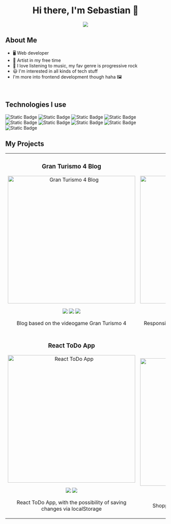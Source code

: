 <h1 align="center">Hi there, I'm Sebastian 👋</h1>

<p align="center">
  <img src="https://github.com/acevedoseba97/acevedoseba97/assets/117867239/733b9f17-e529-48af-bcc1-7ca008105236" />
</p>

## About Me

- 🖥️ Web developer
- 🎨 Artist in my free time
- 🎵 I love listening to music, my fav genre is progressive rock
- 😃 I'm interested in all kinds of tech stuff
- I'm more into frontend development though haha 🖼️
<br>

## Technologies I use

![Static Badge](https://img.shields.io/badge/HTML5-%23000?style=for-the-badge&logo=html5&logoColor=%23fff&labelColor=%23E34F26)
![Static Badge](https://img.shields.io/badge/CSS3-%23000?style=for-the-badge&logo=css3&logoColor=%23fff&labelColor=%231572B6)
![Static Badge](https://img.shields.io/badge/JavaScript-%23000?style=for-the-badge&logo=javascript&logoColor=%23fff&labelColor=%23F7DF1E)
![Static Badge](https://img.shields.io/badge/Git-%23000?style=for-the-badge&logo=git&logoColor=%23fff&labelColor=%23F05032)
![Static Badge](https://img.shields.io/badge/GitHub-%23000?style=for-the-badge&logo=github&logoColor=%23fff&labelColor=%23181717)
![Static Badge](https://img.shields.io/badge/React-%23000?style=for-the-badge&logo=react&logoColor=%23fff&labelColor=%2361DAFB)
![Static Badge](https://img.shields.io/badge/TailwindCSS-%23000?style=for-the-badge&logo=tailwindcss&logoColor=%23fff&labelColor=%2306B6D4)
![Static Badge](https://img.shields.io/badge/PHP-%23000?style=for-the-badge&logo=php&logoColor=%23fff&labelColor=%23777BB4)
![Static Badge](https://img.shields.io/badge/Visual%20Studio%20Code-%23000?style=for-the-badge&logo=visual-studio&logoColor=%23fff&labelColor=%23007ACC)

## My Projects

<table align="center">
<tr>
<td width="50%">
<h3 align="center">Gran Turismo 4 Blog</h3>
<div align="center">
<a href="https://github.com/acevedoseba97/gt4-blog"><img src="https://github.com/acevedoseba97/acevedoseba97/assets/117867239/52d5f477-ca32-43a0-a885-5767eb78afdd" width="400" alt="Gran Turismo 4 Blog"></a>

<p>
<img src="https://img.shields.io/badge/HTML5-%23000?style=for-the-badge&logo=html5&logoColor=%23fff&labelColor=%23E34F26">
  <img src="https://img.shields.io/badge/CSS3-%23000?style=for-the-badge&logo=css3&logoColor=%23fff&labelColor=%231572B6">
  <img src="https://img.shields.io/badge/JavaScript-%23000?style=for-the-badge&logo=javascript&logoColor=%23fff&labelColor=%23F7DF1E">
</p>
<p>Blog based on the videogame Gran Turismo 4</p>
</div>
                                                                                      
</td>

<td width="50%">
<h3 align="center">Responsive Weather App</h3>
<div align="center">
<a href="https://github.com/acevedoseba97/weather-app" target="_blank"><img src="https://github.com/acevedoseba97/acevedoseba97/assets/117867239/68f70730-25d9-4061-bfa9-75c3a52f2f87" width="400" alt="Weather app"></a>

<p>
<img src="https://img.shields.io/badge/HTML5-%23000?style=for-the-badge&logo=html5&logoColor=%23fff&labelColor=%23E34F26">
  <img src="https://img.shields.io/badge/CSS3-%23000?style=for-the-badge&logo=css3&logoColor=%23fff&labelColor=%231572B6">
  <img src="https://img.shields.io/badge/JavaScript-%23000?style=for-the-badge&logo=javascript&logoColor=%23fff&labelColor=%23F7DF1E">
</p>
<p>Responsive weather app with day/night difference</p>
</div>
                                                                                      
</td>

</tr>

<tr>
<td width="50%">
<h3 align="center">React ToDo App</h3>
<div align="center">
<a href="https://github.com/acevedoseba97/react-todo"><img src="https://github.com/acevedoseba97/acevedoseba97/assets/117867239/d7b3eaee-0758-4959-81cc-2cf15ef84a68" width="400" alt="React ToDo App"></a>


<p>
<img src="https://img.shields.io/badge/React-%23000?style=for-the-badge&logo=react&logoColor=%23fff&labelColor=%2361DAFB">
<img src="https://img.shields.io/badge/TailwindCSS-%23000?style=for-the-badge&logo=tailwindcss&logoColor=%23fff&labelColor=%2306B6D4">
</p>
<p>React ToDo App, with the possibility of saving changes via localStorage</p>
</div>
                                                                                      
</td>

<td width="50%">
<h3 align="center">Shopping Cart</h3>
<div align="center">
<a href="https://github.com/acevedoseba97/react-shoppingcart" target="_blank"><img src="https://github.com/acevedoseba97/acevedoseba97/assets/117867239/707803aa-c6d3-42d9-9467-e4d1a9844ae0" width="400" alt="Shopping Cart"></a>


<p>
<img src="https://img.shields.io/badge/React-%23000?style=for-the-badge&logo=react&logoColor=%23fff&labelColor=%2361DAFB">
<img src="https://img.shields.io/badge/Redux-%23000?style=for-the-badge&logo=redux&labelColor=%23764ABC">
<img src="https://img.shields.io/badge/TailwindCSS-%23000?style=for-the-badge&logo=tailwindcss&logoColor=%23fff&labelColor=%2306B6D4">

</p>
<p>Shopping Cart made with React and Redux</p>
</div>
                                                                                      
</td>

</tr>
</table>                                                                                 
